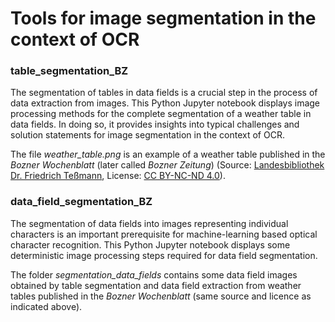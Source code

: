 # Tools for image segmentation in the context of OCR

### table_segmentation_BZ  
The segmentation of tables in data fields is a crucial step 
in the process of data extraction from images. This Python 
Jupyter notebook displays image processing methods for the 
complete segmentation of a weather table in data fields.
In doing so, it provides insights into typical challenges and 
solution statements for image segmentation in the context of OCR.  

The file *weather_table.png* is an example of a weather table published in the *Bozner Wochenblatt* (later called *Bozner Zeitung*) (Source: [Landesbibliothek Dr. Friedrich Teßmann](https://digital.tessmann.it), License: [CC BY-NC-ND 4.0](https://creativecommons.org/licenses/by-nc-nd/4.0/)).

### data_field_segmentation_BZ
The segmentation of data fields into images representing individual 
characters is an important prerequisite for machine-learning
based optical character recognition. This Python Jupyter notebook
displays some deterministic image processing steps required for
data field segmentation.  

The folder *segmentation_data_fields* contains some data field images obtained by table segmentation and data field extraction from weather tables published in the *Bozner Wochenblatt* (same source and licence as indicated above).
